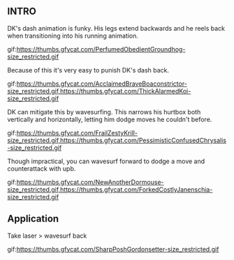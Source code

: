 ## INTRO

DK's dash animation is funky. His legs extend backwards and he reels back when transitioning into his running animation.

gif:https://thumbs.gfycat.com/PerfumedObedientGroundhog-size_restricted.gif

Because of this it's very easy to punish DK's dash back.

gif:https://thumbs.gfycat.com/AcclaimedBraveBoaconstrictor-size_restricted.gif,https://thumbs.gfycat.com/ThickAlarmedKoi-size_restricted.gif

DK can mitigate this by wavesurfing. This narrows his hurtbox both vertically and horizontally, letting him dodge moves he couldn't before. 

gif:https://thumbs.gfycat.com/FrailZestyKrill-size_restricted.gif,https://thumbs.gfycat.com/PessimisticConfusedChrysalis-size_restricted.gif

Though impractical, you can wavesurf forward to dodge a move and counterattack with upb.

gif:https://thumbs.gfycat.com/NewAnotherDormouse-size_restricted.gif,https://thumbs.gfycat.com/ForkedCostlyJanenschia-size_restricted.gif
## Application

Take laser > wavesurf back

gif:https://thumbs.gfycat.com/SharpPoshGordonsetter-size_restricted.gif

